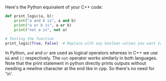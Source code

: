 Here's the Python equivalent of your C++ code:

```python
def print_logic(a, b):
    print("a and b is", a and b)
    print("a or b is", a or b)
    print("not a is", not a)
    
# Testing the function
print_logic(True, False)  # Replace with any boolean values you want to test.
```
In Python, `and` and `or` are used as logical operators whereas in C++ we use `&&` and `||` respectively. The `not` operator works similarly in both languages. Note that the print statement in python directly prints outputs without needing a newline character at the end like in cpp. So there's no need for '\n'.

